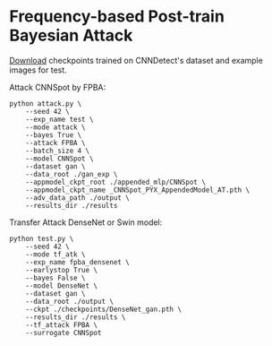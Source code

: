 # Frequency-based Post-train Bayesian Attack

[Download](https://drive.google.com/drive/folders/1wAm8s5dOv9AxlBhIWGOiKLXOV2RGcrbo?usp=sharing) checkpoints trained on CNNDetect's dataset and example images for test.


Attack CNNSpot by FPBA:

```shell
python attack.py \
    --seed 42 \
    --exp_name test \
    --mode attack \
    --bayes True \
    --attack FPBA \
    --batch_size 4 \
    --model CNNSpot \
    --dataset gan \
    --data_root ./gan_exp \
    --appmodel_ckpt_root ./appended_mlp/CNNSpot \
    --appmodel_ckpt_name _CNNSpot_PYX_AppendedModel_AT.pth \
    --adv_data_path ./output \
    --results_dir ./results

```

Transfer Attack DenseNet or Swin model:

```shell
python test.py \
    --seed 42 \
    --mode tf_atk \
    --exp_name fpba_densenet \
    --earlystop True \
    --bayes False \
    --model DenseNet \
    --dataset gan \
    --data_root ./output \
    --ckpt ./checkpoints/DenseNet_gan.pth \ 
    --results_dir ./results \
    --tf_attack FPBA \
    --surrogate CNNSpot

```